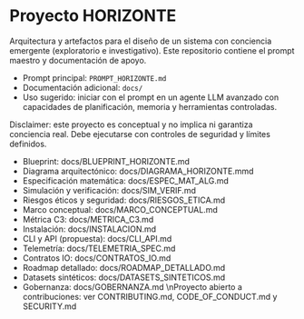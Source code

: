 ﻿# Proyecto HORIZONTE

Arquitectura y artefactos para el diseño de un sistema con conciencia emergente (exploratorio e investigativo). Este repositorio contiene el prompt maestro y documentación de apoyo.

- Prompt principal: `PROMPT_HORIZONTE.md`
- Documentación adicional: `docs/`
- Uso sugerido: iniciar con el prompt en un agente LLM avanzado con capacidades de planificación, memoria y herramientas controladas.

Disclaimer: este proyecto es conceptual y no implica ni garantiza conciencia real. Debe ejecutarse con controles de seguridad y límites definidos.

- Blueprint: docs/BLUEPRINT_HORIZONTE.md
- Diagrama arquitectónico: docs/DIAGRAMA_HORIZONTE.mmd
- Especificación matemática: docs/ESPEC_MAT_ALG.md
- Simulación y verificación: docs/SIM_VERIF.md
- Riesgos éticos y seguridad: docs/RIESGOS_ETICA.md
- Marco conceptual: docs/MARCO_CONCEPTUAL.md
- Métrica C3: docs/METRICA_C3.md
- Instalación: docs/INSTALACION.md
- CLI y API (propuesta): docs/CLI_API.md
- Telemetría: docs/TELEMETRIA_SPEC.md
- Contratos IO: docs/CONTRATOS_IO.md
- Roadmap detallado: docs/ROADMAP_DETALLADO.md
- Datasets sintéticos: docs/DATASETS_SINTETICOS.md
- Gobernanza: docs/GOBERNANZA.md
\nProyecto abierto a contribuciones: ver CONTRIBUTING.md, CODE_OF_CONDUCT.md y SECURITY.md